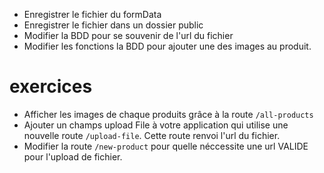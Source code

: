 - Enregistrer le fichier du formData
- Enregistrer le fichier dans un dossier public
- Modifier la BDD pour se souvenir de l'url du fichier
- Modifier les fonctions la BDD pour ajouter une des images au produit.

# exercices

- Afficher les images de chaque produits grâce à la route `/all-products`
- Ajouter un champs upload File à votre application qui utilise une nouvelle route `/upload-file`. Cette route renvoi l'url du fichier.
- Modifier la route `/new-product` pour quelle néccessite une url VALIDE pour l'upload de fichier.